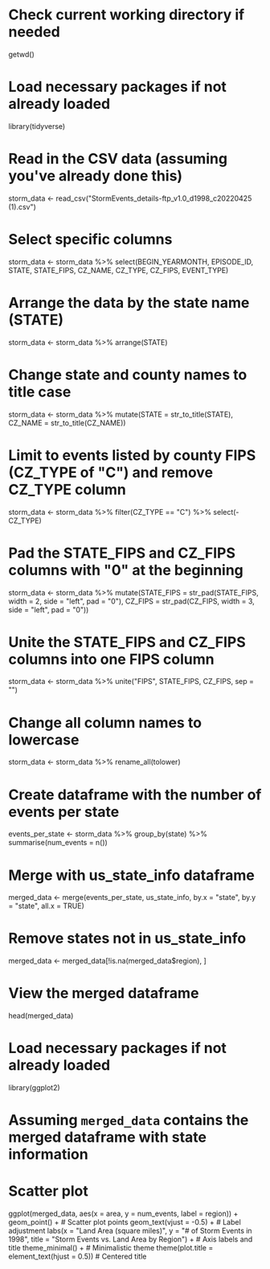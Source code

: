 # Check current working directory if needed
getwd()

# Load necessary packages if not already loaded
library(tidyverse)

# Read in the CSV data (assuming you've already done this)
storm_data <- read_csv("StormEvents_details-ftp_v1.0_d1998_c20220425 (1).csv")

# Select specific columns
storm_data <- storm_data %>%
  select(BEGIN_YEARMONTH, EPISODE_ID, STATE, STATE_FIPS, CZ_NAME, CZ_TYPE, CZ_FIPS, EVENT_TYPE)

# Arrange the data by the state name (STATE)
storm_data <- storm_data %>%
  arrange(STATE)

# Change state and county names to title case
storm_data <- storm_data %>%
  mutate(STATE = str_to_title(STATE),
         CZ_NAME = str_to_title(CZ_NAME))

# Limit to events listed by county FIPS (CZ_TYPE of "C") and remove CZ_TYPE column
storm_data <- storm_data %>%
  filter(CZ_TYPE == "C") %>%
  select(-CZ_TYPE)

# Pad the STATE_FIPS and CZ_FIPS columns with "0" at the beginning
storm_data <- storm_data %>%
  mutate(STATE_FIPS = str_pad(STATE_FIPS, width = 2, side = "left", pad = "0"),
         CZ_FIPS = str_pad(CZ_FIPS, width = 3, side = "left", pad = "0"))

# Unite the STATE_FIPS and CZ_FIPS columns into one FIPS column
storm_data <- storm_data %>%
  unite("FIPS", STATE_FIPS, CZ_FIPS, sep = "")

# Change all column names to lowercase
storm_data <- storm_data %>%
  rename_all(tolower)

# Create dataframe with the number of events per state
events_per_state <- storm_data %>%
  group_by(state) %>%
  summarise(num_events = n())

# Merge with us_state_info dataframe
merged_data <- merge(events_per_state, us_state_info, by.x = "state", by.y = "state", all.x = TRUE)

# Remove states not in us_state_info
merged_data <- merged_data[!is.na(merged_data$region), ]

# View the merged dataframe
head(merged_data)

# Load necessary packages if not already loaded
library(ggplot2)

# Assuming `merged_data` contains the merged dataframe with state information
# Scatter plot
ggplot(merged_data, aes(x = area, y = num_events, label = region)) +
  geom_point() +  # Scatter plot points
  geom_text(vjust = -0.5) +  # Label adjustment
  labs(x = "Land Area (square miles)", y = "# of Storm Events in 1998", 
       title = "Storm Events vs. Land Area by Region") +  # Axis labels and title
  theme_minimal() +  # Minimalistic theme
  theme(plot.title = element_text(hjust = 0.5))  # Centered title

